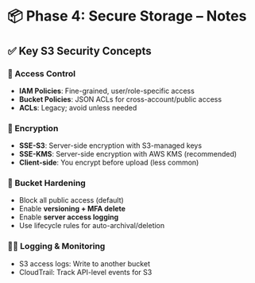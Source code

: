 # 📦 Phase 4: Secure Storage – Notes

## ✅ Key S3 Security Concepts

### 🔐 Access Control
- **IAM Policies**: Fine-grained, user/role-specific access
- **Bucket Policies**: JSON ACLs for cross-account/public access
- **ACLs**: Legacy; avoid unless needed

### 🔑 Encryption
- **SSE-S3**: Server-side encryption with S3-managed keys
- **SSE-KMS**: Server-side encryption with AWS KMS (recommended)
- **Client-side**: You encrypt before upload (less common)

### 🧱 Bucket Hardening
- Block all public access (default)
- Enable **versioning + MFA delete**
- Enable **server access logging**
- Use lifecycle rules for auto-archival/deletion

### 🕵️‍♂️ Logging & Monitoring
- S3 access logs: Write to another bucket
- CloudTrail: Track API-level events for S3
